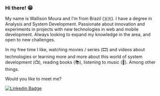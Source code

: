 ### Hi there! 😁

My name is Wallison Moura and I'm from Brazil (🇧🇷). I have a degree in Analysis and System Development. Passionate about innovation and experiments in projects with new technologies in web and mobile development. Always looking to expand my knowledge in the area, and open to new challenges. 

In my free time I like, watching movies / series (🎞️) and videos about technologies or learning more and more about this world of system development (📺), reading books (📚), listening to music (🎵). Among other things.

Would you like to meet me?

[![Linkedin Badge](https://img.shields.io/badge/-LinkedIn-blue?style=flat-square&logo=Linkedin&logoColor=white&link=https://www.linkedin.com/in/wallison-moura/)](https://www.linkedin.com/in/wallison-moura/)
